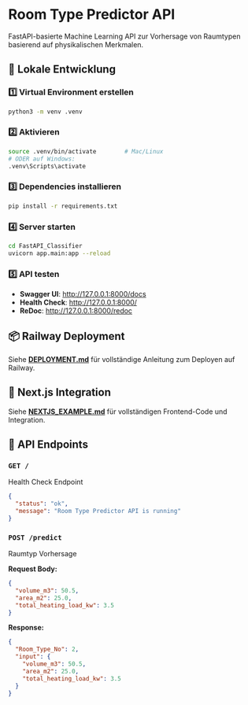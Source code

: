 # Room Type Predictor API

FastAPI-basierte Machine Learning API zur Vorhersage von Raumtypen basierend auf physikalischen Merkmalen.

## 🚀 Lokale Entwicklung

### 1️⃣ Virtual Environment erstellen
```bash
python3 -m venv .venv
```

### 2️⃣ Aktivieren
```bash
source .venv/bin/activate        # Mac/Linux
# ODER auf Windows:
.venv\Scripts\activate
```

### 3️⃣ Dependencies installieren
```bash
pip install -r requirements.txt
```

### 4️⃣ Server starten
```bash
cd FastAPI_Classifier
uvicorn app.main:app --reload
```

### 5️⃣ API testen
- **Swagger UI**: http://127.0.0.1:8000/docs
- **Health Check**: http://127.0.0.1:8000/
- **ReDoc**: http://127.0.0.1:8000/redoc

## 📦 Railway Deployment

Siehe **[DEPLOYMENT.md](../DEPLOYMENT.md)** für vollständige Anleitung zum Deployen auf Railway.

## 🎨 Next.js Integration

Siehe **[NEXTJS_EXAMPLE.md](../NEXTJS_EXAMPLE.md)** für vollständigen Frontend-Code und Integration.

## 📡 API Endpoints

### `GET /`
Health Check Endpoint
```json
{
  "status": "ok",
  "message": "Room Type Predictor API is running"
}
```

### `POST /predict`
Raumtyp Vorhersage

**Request Body:**
```json
{
  "volume_m3": 50.5,
  "area_m2": 25.0,
  "total_heating_load_kw": 3.5
}
```

**Response:**
```json
{
  "Room_Type_No": 2,
  "input": {
    "volume_m3": 50.5,
    "area_m2": 25.0,
    "total_heating_load_kw": 3.5
  }
}
```